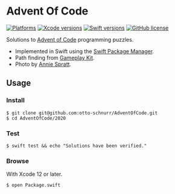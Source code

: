 Advent Of Code
==============

[![Platforms](https://img.shields.io/badge/platforms-macOS-important.svg)][Gameplay Kit]
[![Xcode versions](https://img.shields.io/badge/Xcode-11.2-informational.svg)][Xcode versions]
[![Swift versions](https://img.shields.io/badge/swift-5.0-informational.svg)][Swift versions]
[![GitHub license](https://img.shields.io/badge/license-MIT-lightgrey.svg)][license]

[Gameplay Kit]: https://developer.apple.com/documentation/gameplaykit
[Xcode versions]: https://developer.apple.com/xcode/
[Swift versions]: https://docs.swift.org/swift-book/RevisionHistory/RevisionHistory.html
[license]: https://github.com/otto-schnurr/AdventOfCode/blob/master/LICENSE

Solutions to [Advent of Code][advent-of-code] programming puzzles.

- Implemented in Swift using the [Swift Package Manager][SPM].
- Path finding from [Gameplay Kit].
- Photo by [Annie Spratt].

[advent-of-code]: https://adventofcode.com
[SPM]: https://swift.org/package-manager/
[Annie Spratt]: https://unsplash.com/@anniespratt

Usage
-------

### Install ###

    $ git clone git@github.com:otto-schnurr/AdventOfCode.git
    $ cd AdventOfCode/2020

### Test ###

    $ swift test && echo "Solutions have been verified."

### Browse ###

With Xcode 12 or later.

    $ open Package.swift

